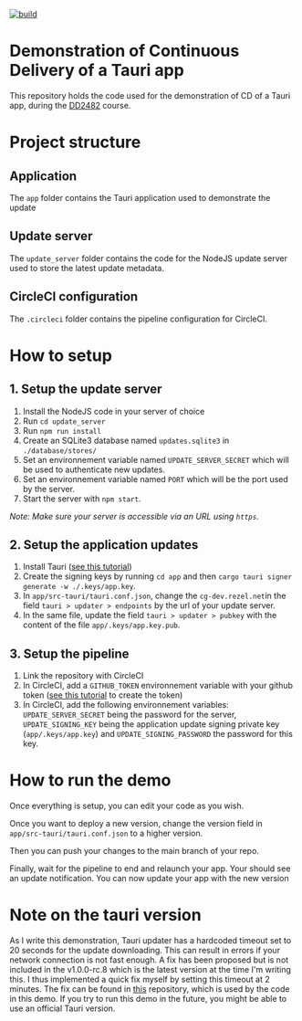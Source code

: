 [![build](https://img.shields.io/circleci/build/github/corentinguilloteau/kth-devops-tauri-CD/main)](build)

# Demonstration of Continuous Delivery of a Tauri app

This repository holds the code used for the demonstration of CD of a Tauri app, during the
[DD2482](https://github.com/KTH/devops-course) course.

# Project structure

## Application

The `app` folder contains the Tauri application used to demonstrate the update

## Update server

The `update_server` folder contains the code for the NodeJS update server used to store the latest update metadata.

## CircleCI configuration

The `.circleci` folder contains the pipeline configuration for CircleCI.

# How to setup

## 1. Setup the update server

1. Install the NodeJS code in your server of choice
2. Run `cd update_server`
3. Run `npm run install`
4. Create an SQLite3 database named `updates.sqlite3` in `./database/stores/`
5. Set an environnement variable named `UPDATE_SERVER_SECRET` which will be used to authenticate new updates.
6. Set an environnement variable named `PORT` which will be the port used by the server.
7. Start the server with `npm start`.

_Note: Make sure your server is accessible via an URL using `https`._

## 2. Setup the application updates

1. Install Tauri ([see this tutorial](https://tauri.studio/docs/getting-started/))
2. Create the signing keys by running `cd app` and then `cargo tauri signer generate -w ./.keys/app.key`.
3. In `app/src-tauri/tauri.conf.json`, change the `cg-dev.rezel.net`in the field `tauri > updater > endpoints` by the
   url of your update server.
4. In the same file, update the field `tauri > updater > pubkey` with the content of the file `app/.keys/app.key.pub`.

## 3. Setup the pipeline

1. Link the repository with CircleCI
2. In CircleCI, add a `GITHUB_TOKEN` environnement variable with your github token
   ([see this tutorial](https://docs.github.com/en/authentication/keeping-your-account-and-data-secure/creating-a-personal-access-token)
   to create the token)
3. In CircleCI, add the following environnement variables: `UPDATE_SERVER_SECRET` being the password for the server,
   `UPDATE_SIGNING_KEY` being the application update signing private key (`app/.keys/app.key`) and
   `UPDATE_SIGNING_PASSWORD` the password for this key.

# How to run the demo

Once everything is setup, you can edit your code as you wish.

Once you want to deploy a new version, change the version field in `app/src-tauri/tauri.conf.json` to a higher version.

Then you can push your changes to the main branch of your repo.

Finally, wait for the pipeline to end and relaunch your app. Your should see an update notification. You can now update
your app with the new version

# Note on the tauri version

As I write this demonstration, Tauri updater has a hardcoded timeout set to 20 seconds for the update downloading. This
can result in errors if your network connection is not fast enough. A fix has been proposed but is not included in the
v1.0.0-rc.8 which is the latest version at the time I'm writing this. I thus implemented a quick fix myself by setting
this timeout at 2 minutes. The fix can be found in [this](https://github.com/corentinguilloteau/tauri/tree/demo)
repository, which is used by the code in this demo. If you try to run this demo in the future, you might be able to use
an official Tauri version.
